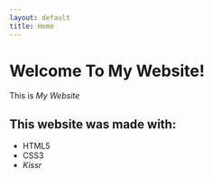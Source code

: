 ```yaml
---
layout: default
title: Home
---
```




Welcome To My Website!
================

This is _My Website_

This website was made with:
------
* HTML5
* CSS3
* _Kissr_
